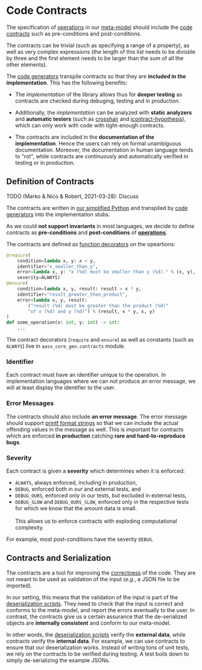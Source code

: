 # Code Contracts

The specification of [operations] in our [meta-model] should include the [code contracts] such as pre-conditions and post-conditions.

[operations]: data-structures-and-operations.md
[meta-model]: general-design-decisions.md#meta-model
[code contracts]: https://en.wikipedia.org/wiki/Design_by_contract
[SHACL]: https://www.w3.org/TR/shacl/

The contracts can be trivial (such as specifying a range of a property), as well as very complex expressions (the length of this list needs to be divisble by three and the first element needs to be larger than the sum of all the other elements).

The [code generators] transpile contracts so that they are **included in the implementation**.
This has the following benefits:
* The *implementation* of the library allows thus for **deeper testing** as contracts are checked during debuging, testing and in production.

* Additionally, the *implementation* can be analyzed with **static analyzers** and **automatic testers** (such as [crosshair] and [icontract-hypothesis]), which can only work with code with tight-enough contracts.

* The contracts are included in the **documentation of the implementation**.
  Hence the users can rely on formal unambiguous documentation.
  Moreover, the documentation in human language tends to "rot", while contracts are continuously and automatically verified in testing or in production.

[code generators]: general-design-decisions.md#code-generators
[crosshair]: https://github.com/pschanely/CrossHair
[icontract-hypothesis]: https://github.com/mristin/icontract-hypothesis

## Definition of Contracts

TODO (Marko & Nico & Robert, 2021-03-28): Discuss

The contracts are written in [our simplified Python] and transpiled by [code generators] into the implementation stubs.

[our simplified Python]: simplified-python.md

As we could **not support invariants** in most languages, we decide to define contracts as **pre-conditions** and **post-conditions** of **[operations]**.

The contracts are defined as [function decorators] on the opeartions:

[function decorators]: https://en.wikipedia.org/wiki/Python_syntax_and_semantics#Decorators

```python
@require(
    condition=lambda x, y: x < y,
    identifier="x_smaller_than_y",
    error=lambda x, y: "x (%d) must be smaller than y (%d)." % (x, y),
    severity=ALWAYS)
@ensure(
    condition=lambda x, y, result: result > x * y,
    identifier="result_greater_than_product",
    error=lambda x, y, result: 
        ("result (%d) must be greater than the product (%d)"
        "of x (%d) and y (%d)") % (result, x * y, x, y) 
)
def some_operation(x: int, y: int) -> int:
    ...
```

The contract decorators (`require` and `ensure`) as well as constants (such as `ALWAYS`) live in `aasx_core_gen.contracts` module.

### Identifier

Each contract must have an identifier unique to the operation.
In implementation languages where we can not produce an error message, we will at least display the identifier to the user.

### Error Messages

The contracts should also include **an error message**.
The error message should support [printf format strings] so that we can include the actual offending values in the message as well.
This is important for contracts which are enforced **in production** catching **rare and hard-to-reproduce bugs**.

[printf format strings]: https://en.wikipedia.org/wiki/Printf_format_string

### Severity

Each contract is given a  **severity** which determines when it is enforced:

* `ALWAYS`, always enforced, including in production,
* `DEBUG`, enforced both in our and external tests, and
* `DEBUG_OURS`, enforced only in our tests, but excluded in external tests,
* `DEBUG_SLOW` and `DEBUG_OURS_SLOW`, enforced only in the respective tests for which we know that the amount data is small.<br>
  <br>
  This allows us to enforce contracts with exploding computational complexity.

For example, most post-conditions have the severity `DEBUG`.

## Contracts and Serialization

The contracts are a tool for improving the [correctness] of the code.
They are not meant to be used as validation of the input (*e.g.*, a JSON file to be imported).

[correctness]: https://en.wikipedia.org/wiki/Correctness_(computer_science)

In our setting, this means that the validation of the input is part of the [deserialization scripts].
 They need to check that the input is correct and conforms to the meta-model, and report the errors eventually to the user.
In contrast, the contracts give us a certain assurance that the de-serialized objects are **internally consistent** and conform to our meta-model.

In other words, the [deserialization scripts] verify the **external data**, while contracts verify the **internal data**.
For example, we can use contracts to ensure that our deserialization works.
Instead of writing tons of unit tests, we rely on the contracts to be verified during testing.
A test boils down to simply de-serializing the example JSONs.

[deserialization scripts]: deserialization-scripts.md
